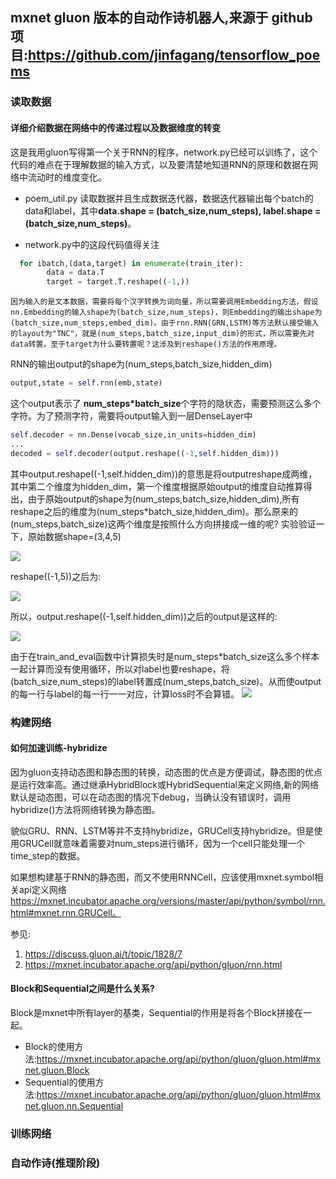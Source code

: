 ## mxnet gluon 版本的自动作诗机器人,来源于 github项目:https://github.com/jinfagang/tensorflow_poems
### 读取数据
#### 详细介绍数据在网络中的传递过程以及数据维度的转变
这是我用gluon写得第一个关于RNN的程序，network.py已经可以训练了，这个代码的难点在于理解数据的输入方式，以及要清楚地知道RNN的原理和数据在网络中流动时的维度变化。

- poem_util.py 读取数据并且生成数据迭代器，数据迭代器输出每个batch的data和label，其中**data.shape = (batch_size,num_steps), label.shape = (batch_size,num_steps)**。

- network.py中的这段代码值得关注
```python
  for ibatch,(data,target) in enumerate(train_iter):
        data = data.T
        target = target.T.reshape((-1,))
```
    因为输入的是文本数据，需要将每个汉字转换为词向量，所以需要调用Embedding方法，假设nn.Embedding的输入shape为(batch_size,num_steps)，则Embedding的输出shape为(batch_size,num_steps,embed_dim)。由于rnn.RNN(GRN,LSTM)等方法默认接受输入的layout为"TNC"，就是(num_steps,batch_size,input_dim)的形式，所以需要先对data转置。至于target为什么要转置呢？这涉及到reshape()方法的作用原理。


RNN的输出output的shape为(num_steps,batch_size,hidden_dim)
```python
output,state = self.rnn(emb,state)
```
这个output表示了 **num_steps\*batch_size**个字符的隐状态，需要预测这么多个字符。为了预测字符，需要将output输入到一层DenseLayer中
```python
self.decoder = nn.Dense(vocab_size,in_units=hidden_dim)
...
decoded = self.decoder(output.reshape((-1,self.hidden_dim)))
```
其中output.reshape((-1,self.hidden_dim))的意思是将outputreshape成两维，其中第二个维度为hidden_dim，第一个维度根据原始output的维度自动推算得出，由于原始output的shape为(num_steps,batch_size,hidden_dim),所有reshape之后的维度为(num_steps*batch_size,hidden_dim)。那么原来的(num_steps,batch_size)这两个维度是按照什么方向拼接成一维的呢?
实验验证一下，原始数据shape=(3,4,5)

![](http://7xiegr.com1.z0.glb.clouddn.com/reshape1.PNG)

reshape((-1,5))之后为:

![](http://7xiegr.com1.z0.glb.clouddn.com/reshape2.PNG)

所以，output.reshape((-1,self.hidden_dim))之后的output是这样的:

![](http://7xiegr.com1.z0.glb.clouddn.com/reshape3.png)

由于在train_and_eval函数中计算损失时是num_steps*batch_size这么多个样本一起计算而没有使用循环，所以对label也要reshape，将(batch_size,num_steps)的label转置成(num_steps,batch_size)。从而使output的每一行与label的每一行一一对应，计算loss时不会算错。
![](http://7xiegr.com1.z0.glb.clouddn.com/reshape4.png)





### 构建网络
#### 如何加速训练-hybridize

因为gluon支持动态图和静态图的转换，动态图的优点是方便调试，静态图的优点是运行效率高。通过继承HybridBlock或HybridSequential来定义网络,新的网络默认是动态图，可以在动态图的情况下debug，当确认没有错误时，调用hybridize()方法将网络转换为静态图。

貌似GRU、RNN、LSTM等并不支持hybridize，GRUCell支持hybridize。但是使用GRUCell就意味着需要对num_steps进行循环，因为一个cell只能处理一个time\_step的数据。

如果想构建基于RNN的静态图，而又不使用RNNCell，应该使用mxnet.symbol相关api定义网络 https://mxnet.incubator.apache.org/versions/master/api/python/symbol/rnn.html#mxnet.rnn.GRUCell。

参见:
1. https://discuss.gluon.ai/t/topic/1828/7
2. https://mxnet.incubator.apache.org/api/python/gluon/rnn.html
#### Block和Sequential之间是什么关系?
Block是mxnet中所有layer的基类，Sequential的作用是将各个Block拼接在一起。
- Block的使用方法:https://mxnet.incubator.apache.org/api/python/gluon/gluon.html#mxnet.gluon.Block
- Sequential的使用方法:https://mxnet.incubator.apache.org/api/python/gluon/gluon.html#mxnet.gluon.nn.Sequential


### 训练网络
### 自动作诗(推理阶段)

